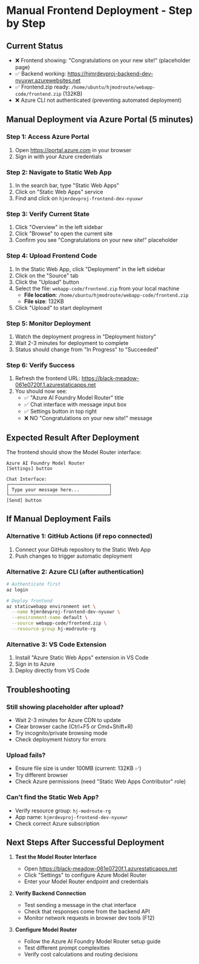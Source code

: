 # Manual Frontend Deployment - Step by Step

## Current Status
- ❌ Frontend showing: "Congratulations on your new site!" (placeholder page)
- ✅ Backend working: https://hjmrdevproj-backend-dev-nyuxwr.azurewebsites.net
- ✅ Frontend.zip ready: `/home/ubuntu/hjmodroute/webapp-code/frontend.zip` (132KB)
- ❌ Azure CLI not authenticated (preventing automated deployment)

## Manual Deployment via Azure Portal (5 minutes)

### Step 1: Access Azure Portal
1. Open https://portal.azure.com in your browser
2. Sign in with your Azure credentials

### Step 2: Navigate to Static Web App
1. In the search bar, type "Static Web Apps"
2. Click on "Static Web Apps" service
3. Find and click on `hjmrdevproj-frontend-dev-nyuxwr`

### Step 3: Verify Current State
1. Click "Overview" in the left sidebar
2. Click "Browse" to open the current site
3. Confirm you see "Congratulations on your new site!" placeholder

### Step 4: Upload Frontend Code
1. In the Static Web App, click "Deployment" in the left sidebar
2. Click on the "Source" tab
3. Click the "Upload" button
4. Select the file: `webapp-code/frontend.zip` from your local machine
   - **File location**: `/home/ubuntu/hjmodroute/webapp-code/frontend.zip`
   - **File size**: 132KB
5. Click "Upload" to start deployment

### Step 5: Monitor Deployment
1. Watch the deployment progress in "Deployment history"
2. Wait 2-3 minutes for deployment to complete
3. Status should change from "In Progress" to "Succeeded"

### Step 6: Verify Success
1. Refresh the frontend URL: https://black-meadow-061e0720f.1.azurestaticapps.net
2. You should now see:
   - ✅ "Azure AI Foundry Model Router" title
   - ✅ Chat interface with message input box
   - ✅ Settings button in top right
   - ❌ NO "Congratulations on your new site!" message

## Expected Result After Deployment

The frontend should show the Model Router interface:
```
Azure AI Foundry Model Router
[Settings] button

Chat Interface:
┌─────────────────────────────────────┐
│ Type your message here...           │
└─────────────────────────────────────┘
[Send] button
```

## If Manual Deployment Fails

### Alternative 1: GitHub Actions (if repo connected)
1. Connect your GitHub repository to the Static Web App
2. Push changes to trigger automatic deployment

### Alternative 2: Azure CLI (after authentication)
```bash
# Authenticate first
az login

# Deploy frontend
az staticwebapp environment set \
  --name hjmrdevproj-frontend-dev-nyuxwr \
  --environment-name default \
  --source webapp-code/frontend.zip \
  --resource-group hj-modroute-rg
```

### Alternative 3: VS Code Extension
1. Install "Azure Static Web Apps" extension in VS Code
2. Sign in to Azure
3. Deploy directly from VS Code

## Troubleshooting

### Still showing placeholder after upload?
- Wait 2-3 minutes for Azure CDN to update
- Clear browser cache (Ctrl+F5 or Cmd+Shift+R)
- Try incognito/private browsing mode
- Check deployment history for errors

### Upload fails?
- Ensure file size is under 100MB (current: 132KB ✅)
- Try different browser
- Check Azure permissions (need "Static Web Apps Contributor" role)

### Can't find the Static Web App?
- Verify resource group: `hj-modroute-rg`
- App name: `hjmrdevproj-frontend-dev-nyuxwr`
- Check correct Azure subscription

## Next Steps After Successful Deployment

1. **Test the Model Router Interface**
   - Open https://black-meadow-061e0720f.1.azurestaticapps.net
   - Click "Settings" to configure Azure Model Router
   - Enter your Model Router endpoint and credentials

2. **Verify Backend Connection**
   - Test sending a message in the chat interface
   - Check that responses come from the backend API
   - Monitor network requests in browser dev tools (F12)

3. **Configure Model Router**
   - Follow the Azure AI Foundry Model Router setup guide
   - Test different prompt complexities
   - Verify cost calculations and routing decisions

